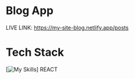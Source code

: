 # Blog App

LIVE LINK: https://my-site-blog.netlify.app/posts

# Tech Stack
[![My Skills](https://skills.thijs.gg/icons?i=react)] REACT
